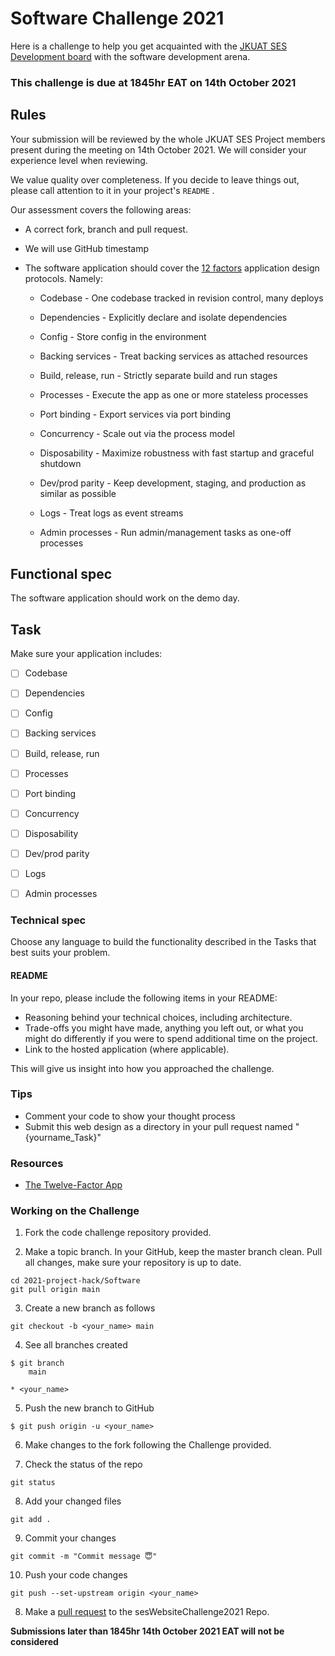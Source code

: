 # Software Challenge 2021

Here is a challenge to help you get acquainted with the [JKUAT SES Development board](https://github.com/JKUATSES/sesBoardv1) with the software development arena.

### This challenge is due at 1845hr EAT on 14th October 2021

## Rules

Your submission will be reviewed by the whole JKUAT SES Project members present during the meeting on 14th October 2021. We will consider your experience level when reviewing.

We value quality over completeness. If you decide to leave things out, please call attention to it in your project's `README` .

Our assessment covers the following areas:

*   A correct fork, branch and pull request.
*   We will use GitHub timestamp
*   The software application should cover the [12 factors](https://12factor.net/) application design protocols. Namely:

    - Codebase - One codebase tracked in revision control, many deploys

    - Dependencies - Explicitly declare and isolate dependencies

    - Config - Store config in the environment

    - Backing services - Treat backing services as attached resources

    - Build, release, run - Strictly separate build and run stages

    - Processes - Execute the app as one or more stateless processes

    - Port binding - Export services via port binding

    - Concurrency - Scale out via the process model

    - Disposability - Maximize robustness with fast startup and graceful shutdown

    - Dev/prod parity - Keep development, staging, and production as similar as possible

    - Logs - Treat logs as event streams

    - Admin processes - Run admin/management tasks as one-off processes

## Functional spec

The software application should work on the demo day.

## Task

Make sure your application includes:

* [ ] Codebase

* [ ] Dependencies

* [ ] Config

* [ ] Backing services

* [ ] Build, release, run

* [ ] Processes

* [ ] Port binding

* [ ] Concurrency

* [ ] Disposability

* [ ] Dev/prod parity

* [ ] Logs

* [ ] Admin processes

### Technical spec

Choose any language to build the functionality described in the Tasks that best suits your problem.

#### README

In your repo, please include the following items in your README:

*   Reasoning behind your technical choices, including architecture.
*   Trade-offs you might have made, anything you left out, or what you might do differently if you were to spend additional time on the project.
*   Link to the hosted application (where applicable).

This will give us insight into how you approached the challenge.

### Tips

* Comment your code to show your thought process
* Submit this web design as a directory in your pull request named "{yourname_Task}"

### Resources

* [The Twelve-Factor App](https://12factor.net/)

### Working on the Challenge

01. Fork the code challenge repository provided.

02. Make a topic branch. In your GitHub, keep the master branch clean. Pull all changes, make sure your repository is up to date.

``` shell
cd 2021-project-hack/Software
git pull origin main
```

03. Create a new branch as follows

``` shell
git checkout -b <your_name> main
```

04. See all branches created

``` shell
$ git branch
    main

* <your_name>

```

05. Push the new branch to GitHub

``` shell
$ git push origin -u <your_name>
```

06. Make changes to the fork following the Challenge provided.

07. Check the status of the repo

``` shell
git status
```

08. Add your changed files

``` shell
git add .
```

09. Commit your changes

``` shell
git commit -m "Commit message 😇"
```

10. Push your code changes

``` shell
git push --set-upstream origin <your_name>
```

08. Make a [pull request](https://www.digitalocean.com/community/tutorials/how-to-create-a-pull-request-on-github) to the sesWebsiteChallenge2021 Repo.

**Submissions later than 1845hr 14th October 2021 EAT will not be considered**
